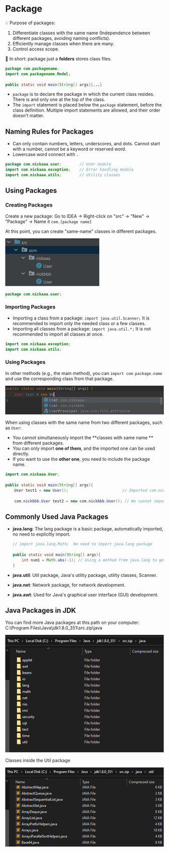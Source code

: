 # Package

💡 Purpose of packages:
1. Differentiate classes with the same name (Independence between different packages, avoiding naming conflicts).
2. Efficiently manage classes when there are many.
3. Control access scope.

🎯 In short: package just a **folders** stores class files.

```java
package com.packagename;
import com.packagename.Model;

public static void main(String[] args){...}
```

- `package` is to declare the package in which the current class resides. There is and only one at the top of the class.
- The `import` statement is placed below the `package` statement, before the class definition. Multiple import statements are allowed, and their order doesn't matter.

## Naming Rules for Packages

* Can only contain numbers, letters, underscores, and dots. Cannot start with a number, cannot be a keyword or reserved word.
* Lowercase word connect with `.` 

```java
package com.nickaaa.user;        // User module
import com.nickaaa.exception;    // Error handling module
import com.nickaaa.utils;        // Utility classes
```



## Using Packages

### Creating Packages

Create a new package: Go to IDEA → Right-click on "src" → "New" → "Package" → Name it `com.[package name]`

At this point, you can create "same-name" classes in different packages.

![Untitled](image/2.sameName.png)

```java
package com.nickaaa.user;
```



### Importing Packages

- Importing a class from a package: `import java.util.Scanner;` It is recommended to import only the needed class or a few classes.
- Importing all classes from a package: `import java.util.*;` It is not recommended to import all classes at once.

```java import com.usercenter.exception;    // Error handling module
import com.nickaaa.exception;
import com.nickaaa.utils;
```



### Using Packages

In other methods (e.g., the main method), you can `import com.package.name` and use the corresponding class from that package.

![Untitled](image/2.usePackage.png)

When using classes with the same name from two different packages, such as `User`:

- You cannot simultaneously import the **classes with same name ** from different packages.
- You can only import **one of them**, and the imported one can be used directly.
- If you want to use the **other one**, you need to include the package name.

```java
import com.nickaaa.User;

public static void main(String[] args){
    User test1 = new User();   						// Imported com.nickaaa.User, so test 1 is User-class from nickaaa

    com.nickbbb.User test2 = new com.nickbbb.User(); // We cannot import the classes with the same name. So using User from nickbbb directly
```



## Commonly Used Java Packages

- **java.lang**: The lang package is a basic package, automatically imported, no need to explicitly import.

    ```java
    // import java.lang.Math;  No need to import java.lang package
    
    public static void main(String[] args){
        int num1 = Math.abs(-1); // Using a method from java.lang to get absolute value
    }
    ```

- **java.util**: Util package, Java's utility package, utility classes, Scanner.
- **java.net**: Network package, for network development.
- **java.awt**: Used for Java's graphical user interface (GUI) development.



## Java Packages in JDK

You can find more Java packages at this path on your computer: C:\Program Files\Java\jdk1.8.0_351\src.zip\java

![Untitled](image/2.javaPackages.png)

Classes inside the Util package

![Untitled](image/2.javaUtilPackages.png)